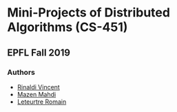 # Mini-Projects of Distributed Algorithms (CS-451)

## EPFL Fall 2019

### Authors

- [Rinaldi Vincent](https://github.com/vincentrinaldi)
- [Mazen Mahdi](https://github.com/Shamanga)
- [Leteurtre Romain](https://github.com/romi514)
